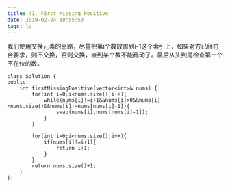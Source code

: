 ```yaml
---
title: 41. First Missing Positive
date: 2019-02-24 18:55:53
tags: lc
---
```

我们使用交换元素的思路，尽量把第i个数放置到i-1这个索引上，如果对方已经符合要求，则不交换，否则交换，直到某个数不能再动了。最后从头到尾检查第一个不在位的数。


```
class Solution {
public:
    int firstMissingPositive(vector<int>& nums) {
        for(int i=0;i<nums.size();i++){
            while(nums[i]!=i+1&&nums[i]>0&&nums[i]<nums.size()&&nums[i]!=nums[nums[i]-1]){
                swap(nums[i],nums[nums[i]-1]);
            }
        }
        
        for(int i=0;i<nums.size();i++){
            if(nums[i]!=i+1){
                return i+1;
            }
        }
        return nums.size()+1;
    }
};
```